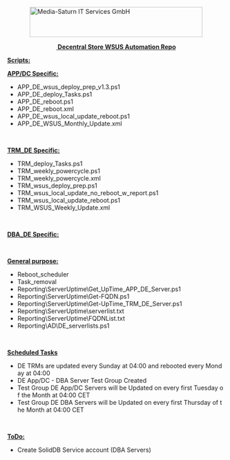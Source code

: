 <!-- #######  YAY, I AM THE SOURCE EDITOR! #########-->
<p><img style="display: block; margin-left: auto; margin-right: auto;" src="https://upload.wikimedia.org/wikipedia/commons/c/cc/Media-saturn-logo.svg" alt="Media-Saturn IT Services GmbH" width="400" height="70" /></p>
<p style="text-align: center;"><span style="text-decoration: underline;"><strong>&nbsp;Decentral&nbsp;Store&nbsp;WSUS&nbsp;Automation&nbsp;Repo</strong></span></p>
<p><span style="text-decoration: underline;"><strong>Scripts:</strong></span></p>
<p><span style="text-decoration: underline;"><strong>APP/DC&nbsp;Specific:</strong></span></p>
<ul>
<li>APP_DE_wsus_deploy_prep_v1.3.ps1</li>
<li>APP_DE_deploy_Tasks.ps1</li>
<li>APP_DE_reboot.ps1</li>
<li>APP_DE_reboot.xml</li>
<li>APP_DE_wsus_local_update_reboot.ps1</li>
<li>APP_DE_WSUS_Monthly_Update.xml</li>
</ul>
<p>&nbsp;</p>
<p><span style="text-decoration: underline;"><strong>TRM_DE&nbsp;Specific:</strong></span></p>
<ul>
<li>TRM_deploy_Tasks.ps1</li>
<li>TRM_weekly_powercycle.ps1</li>
<li>TRM_weekly_powercycle.xml</li>
<li>TRM_wsus_deploy_prep.ps1</li>
<li>TRM_wsus_local_update_no_reboot_w_report.ps1</li>
<li>TRM_wsus_local_update_reboot.ps1</li>
<li>TRM_WSUS_Weekly_Update.xml</li>
</ul>
<p>&nbsp;</p>
<p><span style="text-decoration: underline;"><strong>DBA_DE&nbsp;Specific:</strong></span></p>
<p>&nbsp;</p>
<p><span style="text-decoration: underline;"><strong>General&nbsp;purpose:</strong></span></p>
<ul>
<li>Reboot_scheduler&nbsp;&nbsp;&nbsp;&nbsp;</li>
<li>Task_removal</li>
<li>Reporting\ServerUptime\Get_UpTime_APP_DE_Server.ps1</li>
<li>Reporting\ServerUptime\Get-FQDN.ps1</li>
<li>Reporting\ServerUptime\Get-UpTime_TRM_DE_Server.ps1</li>
<li>Reporting\ServerUptime\serverlist.txt</li>
<li>Reporting\ServerUptime\FQDNList.txt</li>
<li>Reporting\AD\DE_serverlists.ps1</li>
</ul>
<p>&nbsp;</p>
<p><span style="text-decoration: underline;"><strong>Scheduled Tasks</strong></span></p>
<ul>
<li>DE&nbsp;TRMs&nbsp;are&nbsp;updated&nbsp;every&nbsp;Sunday&nbsp;at&nbsp;04:00&nbsp;and&nbsp;rebooted&nbsp;every&nbsp;Monday&nbsp;at&nbsp;04:00</li>
<li>DE&nbsp;App/DC&nbsp;-&nbsp;DBA&nbsp;Server&nbsp;Test&nbsp;Group&nbsp;Created</li>
<li>Test&nbsp;Group&nbsp;DE&nbsp;App/DC&nbsp;Servers&nbsp;will&nbsp;be&nbsp;Updated&nbsp;on&nbsp;every&nbsp;first&nbsp;Tuesday&nbsp;of&nbsp;the&nbsp;Month&nbsp;at&nbsp;04:00&nbsp;CET</li>
<li>Test&nbsp;Group&nbsp;DE&nbsp;DBA&nbsp;Servers&nbsp;will&nbsp;be&nbsp;Updated&nbsp;on&nbsp;every&nbsp;first&nbsp;Thursday&nbsp;of&nbsp;the&nbsp;Month&nbsp;at&nbsp;04:00&nbsp;CET</li>
</ul>
<p>&nbsp;</p>
<p><span style="text-decoration: underline;"><strong>ToDo:</strong></span></p>
<ul>
<li>Create&nbsp;SolidDB&nbsp;Service&nbsp;account&nbsp;(DBA&nbsp;Servers)</li>
</ul>
<p>&nbsp;</p>
<p>&nbsp;</p>